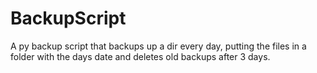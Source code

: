 # BackupScript
A py backup script that backups up a dir every day, putting the files in a folder with the days date and deletes old backups after 3 days. 

